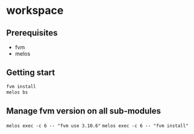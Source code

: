 # workspace

## Prerequisites

- fvm
- melos

## Getting start

```bash
fvm install
melos bs
```

## Manage fvm version on all sub-modules

`melos exec -c 6 -- "fvm use 3.10.6"`
`melos exec -c 6 -- "fvm install"`
